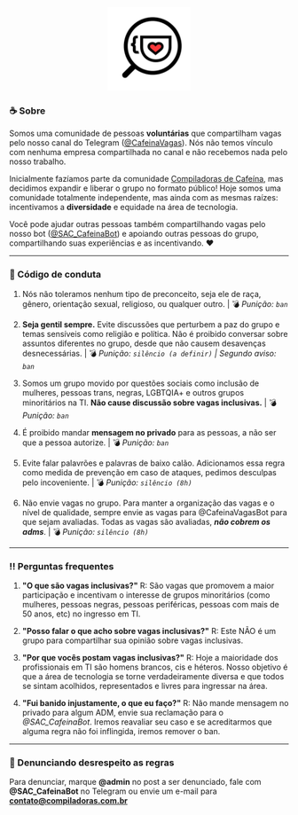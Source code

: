 <p align="center">
  <img src="logo-cafeina-vagas.jpg" width="150">
</p>

### :coffee: Sobre
Somos uma comunidade de pessoas **voluntárias** que compartilham vagas pelo nosso canal do Telegram ([@CafeinaVagas](https://t.me/CafeinaVagas)). Nós não temos vínculo com nenhuma empresa compartilhada no canal e não recebemos nada pelo nosso trabalho.

Inicialmente fazíamos parte da comunidade [Compiladoras de Cafeína](https://www.instagram.com/compiladoras/), mas decidimos expandir e liberar o grupo no formato público! Hoje somos uma comunidade totalmente independente, mas ainda com as mesmas raízes: incentivamos a **diversidade** e equidade na área de tecnologia.

Você pode ajudar outras pessoas também compartilhando vagas pelo nosso bot ([@SAC_CafeinaBot](https://t.me/SAC_CafeinaBot)) e apoiando outras pessoas do grupo, compartilhando suas experiências e as incentivando. :hearts:

---

### :memo: Código de conduta 

1. Nós não toleramos nenhum tipo de preconceito, seja ele de raça, gênero, orientação sexual, religioso, ou qualquer outro. | :bomb: *Punição: `ban`*

2. **Seja gentil sempre.** Evite discussões que perturbem a paz do grupo e temas sensíveis como religião e política. Não é proibido conversar sobre assuntos diferentes no grupo, desde que não causem desavenças desnecessárias.  | :bomb: *Punição: `silêncio (a definir)` | Segundo aviso: `ban`*

3. Somos um grupo movido por questões sociais como inclusão de mulheres, pessoas trans, negras, LGBTQIA+ e outros grupos minoritários na TI. **Não cause discussão sobre vagas inclusivas.** | :bomb: *Punição: `ban`*

4. É proibido mandar **mensagem no privado** para as pessoas, a não ser que a pessoa autorize. | :bomb: *Punição: `ban`*

5. Evite falar palavrões e palavras de baixo calão. Adicionamos essa regra como medida de prevenção em caso de ataques, pedimos desculpas pelo incoveniente. | :bomb: *Punição: `silêncio (8h)`*

6. Não envie vagas no grupo. Para manter a organização das vagas e o nível de qualidade, sempre envie as vagas para @CafeinaVagasBot para que sejam avaliadas. Todas as vagas são avaliadas, ***não cobrem os adms***. | :bomb: *Punição: `silêncio (8h)`*

---

### :bangbang: Perguntas frequentes

1. **"O que são vagas inclusivas?"** R: São vagas que promovem a maior participação e incentivam o interesse de grupos minoritários (como mulheres, pessoas negras, pessoas periféricas, pessoas com mais de 50 anos, etc) no ingresso em TI.

2. **"Posso falar o que acho sobre vagas inclusivas?"** R: Este NÃO é um grupo para compartilhar sua opinião sobre vagas inclusivas.

3. **"Por que vocês postam vagas inclusivas?"** R: Hoje a maioridade dos profissionais em TI são homens brancos, cis e héteros. Nosso objetivo é que a área de tecnologia se torne verdadeiramente diversa e que todos se sintam acolhidos, representados e livres para ingressar na área.

4. **"Fui banido injustamente, o que eu faço?"** R: Não mande mensagem no privado para algum ADM, envie sua reclamação para o *@SAC_CafeinaBot*. Iremos reavaliar seu caso e se acreditarmos que alguma regra não foi inflingida, iremos remover o ban.

---

### :loudspeaker: Denunciando desrespeito as regras

Para denunciar, marque **@admin** no post a ser denunciado, fale com **@SAC_CafeinaBot** no Telegram ou envie um e-mail para **contato@compiladoras.com.br**
